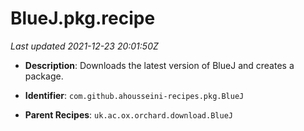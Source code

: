 # BlueJ.pkg.recipe

_Last updated 2021-12-23 20:01:50Z_

- **Description**: Downloads the latest version of BlueJ and creates a package.

- **Identifier**: `com.github.ahousseini-recipes.pkg.BlueJ`

- **Parent Recipes**: `uk.ac.ox.orchard.download.BlueJ`
